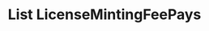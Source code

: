 ---
title: List LicenseMintingFeePays
excerpt: Retrieve a paginated, filtered list of LicenseMintingFeePaids
api:
  file: swagger2.json
  operationId: post_api-v2-licenses-mintingfees
hidden: false
---